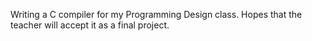 Writing a C compiler for my Programming Design class. Hopes that the teacher will accept it as a final project.
